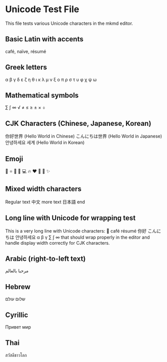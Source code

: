 # Unicode Test File

This file tests various Unicode characters in the mkmd editor.

## Basic Latin with accents
café, naïve, résumé

## Greek letters
α β γ δ ε ζ η θ ι κ λ μ ν ξ ο π ρ σ τ υ φ χ ψ ω

## Mathematical symbols
∑ ∫ ∞ √ ≠ ≤ ≥ ± × ÷

## CJK Characters (Chinese, Japanese, Korean)
你好世界 (Hello World in Chinese)
こんにちは世界 (Hello World in Japanese)
안녕하세요 세계 (Hello World in Korean)

## Emoji
🌟 ⭐ 🎉 🚀 💻 🔥 ❤️ 🌈 🎯 ✨

## Mixed width characters
Regular text 中文 more text 日本語 end

## Long line with Unicode for wrapping test
This is a very long line with Unicode characters: 🌟 café résumé 你好 こんにちは 안녕하세요 α β γ ∑ ∫ ∞ that should wrap properly in the editor and handle display width correctly for CJK characters.

## Arabic (right-to-left text)
مرحبا بالعالم

## Hebrew
שלום עולם

## Cyrillic
Привет мир

## Thai
สวัสดีชาวโลก